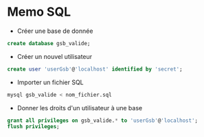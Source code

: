 # Memo SQL
- Créer une base de donnée
```sql
create database gsb_valide;
```
- Créer un nouvel utilisateur
```sql
create user 'userGsb'@'localhost' identified by 'secret';
```
- Importer un fichier SQL
```bash
mysql gsb_valide < nom_fichier.sql
```
- Donner les droits d'un utilisateur à une base
```sql
grant all privileges on gsb_valide.* to 'userGsb'@'localhost';
flush privileges;
```
